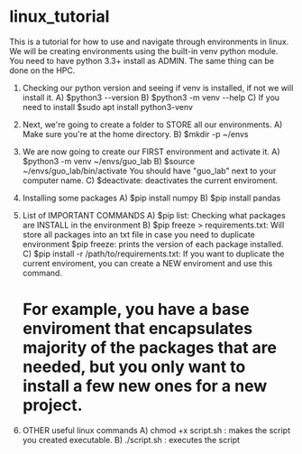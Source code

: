 # linux_tutorial

This is a tutorial for how to use and navigate through environments in linux. We will be creating environments using the built-in venv python module. You need to have python 3.3+ install as ADMIN.
The same thing can be done on the HPC.

1) Checking our python version and seeing if venv is installed, if not we will install it.
  A) $python3 --version
  B) $python3 -m venv --help
  C) If you need to install $sudo apt install python3-venv

3) Next, we're going to create a folder to STORE all our environments.
   A) Make sure you're at the home directory.
   B) $mkdir -p ~/envs

4) We are now going to create our FIRST environment and activate it.
   A) $python3 -m venv ~/envs/guo_lab
   B) $source ~/envs/guo_lab/bin/activate
       You should have "guo_lab" next to your computer name.
   C) $deactivate: deactivates the current enviroment.

5) Installing some packages
    A) $pip install numpy
    B) $pip install pandas

6) List of IMPORTANT COMMANDS
  A) $pip list: Checking what packages are INSTALL in the environment
  B) $pip freeze > requirements.txt: Will store all packages into an txt file in case you need to duplicate environment
     $pip freeze: prints the version of each package installed.
  C) $pip install -r /path/to/requirements.txt: If you want to duplicate the current enviroment, you can create a NEW enviroment and use this command.
      # For example, you have a base enviroment that encapsulates majority of the packages that are needed, but you only want to install a few new ones for a new project.

7) OTHER useful linux commands
   A) chmod +x script.sh : makes the script you created executable.
   B) ./script.sh : executes the script
